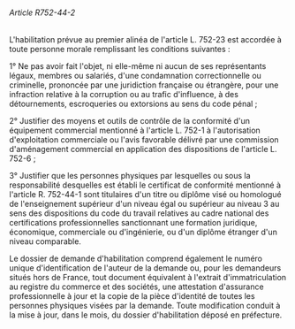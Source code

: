 ###### Article R752-44-2

L'habilitation prévue au premier alinéa de l'article L. 752-23 est accordée à toute personne morale remplissant les conditions suivantes :

1° Ne pas avoir fait l'objet, ni elle-même ni aucun de ses représentants légaux, membres ou salariés, d'une condamnation correctionnelle ou criminelle, prononcée par une juridiction française ou étrangère, pour une infraction relative à la corruption ou au trafic d'influence, à des détournements, escroqueries ou extorsions au sens du code pénal ;

2° Justifier des moyens et outils de contrôle de la conformité d'un équipement commercial mentionné à l'article L. 752-1 à l'autorisation d'exploitation commerciale ou l'avis favorable délivré par une commission d'aménagement commercial en application des dispositions de l'article L. 752-6 ;

3° Justifier que les personnes physiques par lesquelles ou sous la responsabilité desquelles est établi le certificat de conformité mentionné à l'article R. 752-44-1 sont titulaires d'un titre ou diplôme visé ou homologué de l'enseignement supérieur d'un niveau égal ou supérieur au niveau 3 au sens des dispositions du code du travail relatives au cadre national des certifications professionnelles sanctionnant une formation juridique, économique, commerciale ou d'ingénierie, ou d'un diplôme étranger d'un niveau comparable.

Le dossier de demande d'habilitation comprend également le numéro unique d'identification de l'auteur de la demande ou, pour les demandeurs situés hors de France, tout document équivalent à l'extrait d'immatriculation au registre du commerce et des sociétés, une attestation d'assurance professionnelle à jour et la copie de la pièce d'identité de toutes les personnes physiques visées par la demande. Toute modification conduit à la mise à jour, dans le mois, du dossier d'habilitation déposé en préfecture.


